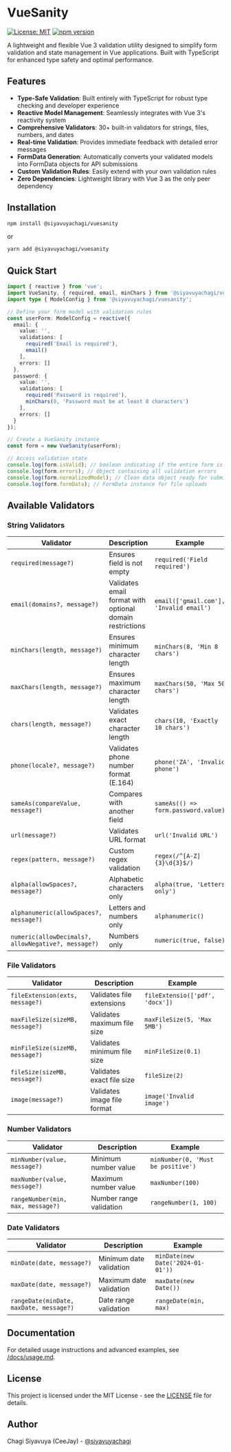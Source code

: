 # VueSanity

[![License: MIT](https://img.shields.io/badge/License-MIT-yellow.svg)](https://opensource.org/licenses/MIT)
[![npm version](https://img.shields.io/npm/v/@siyavuyachagi/vuesanity.svg)](https://www.npmjs.com/package/@siyavuyachagi/vuesanity)

A lightweight and flexible Vue 3 validation utility designed to simplify form validation and state management in Vue applications. Built with TypeScript for enhanced type safety and optimal performance.

## Features

- **Type-Safe Validation**: Built entirely with TypeScript for robust type checking and developer experience
- **Reactive Model Management**: Seamlessly integrates with Vue 3's reactivity system
- **Comprehensive Validators**: 30+ built-in validators for strings, files, numbers, and dates
- **Real-time Validation**: Provides immediate feedback with detailed error messages
- **FormData Generation**: Automatically converts your validated models into FormData objects for API submissions
- **Custom Validation Rules**: Easily extend with your own validation rules
- **Zero Dependencies**: Lightweight library with Vue 3 as the only peer dependency

## Installation

```bash
npm install @siyavuyachagi/vuesanity
```

or

```bash
yarn add @siyavuyachagi/vuesanity
```

## Quick Start

```typescript
import { reactive } from 'vue';
import VueSanity, { required, email, minChars } from '@siyavuyachagi/vuesanity';
import type { ModelConfig } from '@siyavuyachagi/vuesanity';

// Define your form model with validation rules
const userForm: ModelConfig = reactive({
  email: {
    value: '',
    validations: [
      required('Email is required'),
      email()
    ],
    errors: []
  },
  password: {
    value: '',
    validations: [
      required('Password is required'),
      minChars(8, 'Password must be at least 8 characters')
    ],
    errors: []
  }
});

// Create a VueSanity instance
const form = new VueSanity(userForm);

// Access validation state
console.log(form.isValid); // boolean indicating if the entire form is valid
console.log(form.errors); // Object containing all validation errors
console.log(form.normalizedModel); // Clean data object ready for submission
console.log(form.formData); // FormData instance for file uploads
```

## Available Validators

### String Validators

| Validator | Description | Example |
|-----------|-------------|---------|
| `required(message?)` | Ensures field is not empty | `required('Field required')` |
| `email(domains?, message?)` | Validates email format with optional domain restrictions | `email(['gmail.com'], 'Invalid email')` |
| `minChars(length, message?)` | Ensures minimum character length | `minChars(8, 'Min 8 chars')` |
| `maxChars(length, message?)` | Ensures maximum character length | `maxChars(50, 'Max 50 chars')` |
| `chars(length, message?)` | Validates exact character length | `chars(10, 'Exactly 10 chars')` |
| `phone(locale?, message?)` | Validates phone number format (E.164) | `phone('ZA', 'Invalid phone')` |
| `sameAs(compareValue, message?)` | Compares with another field | `sameAs(() => form.password.value)` |
| `url(message?)` | Validates URL format | `url('Invalid URL')` |
| `regex(pattern, message?)` | Custom regex validation | `regex(/^[A-Z]{3}\d{3}$/)` |
| `alpha(allowSpaces?, message?)` | Alphabetic characters only | `alpha(true, 'Letters only')` |
| `alphanumeric(allowSpaces?, message?)` | Letters and numbers only | `alphanumeric()` |
| `numeric(allowDecimals?, allowNegative?, message?)` | Numbers only | `numeric(true, false)` |

### File Validators

| Validator | Description | Example |
|-----------|-------------|---------|
| `fileExtension(exts, message?)` | Validates file extensions | `fileExtensio(['pdf', 'docx'])` |
| `maxFileSize(sizeMB, message?)` | Validates maximum file size | `maxFileSize(5, 'Max 5MB')` |
| `minFileSize(sizeMB, message?)` | Validates minimum file size | `minFileSize(0.1)` |
| `fileSize(sizeMB, message?)` | Validates exact file size | `fileSize(2)` |
| `image(message?)` | Validates image file format | `image('Invalid image')` |

### Number Validators

| Validator | Description | Example |
|-----------|-------------|---------|
| `minNumber(value, message?)` | Minimum number value | `minNumber(0, 'Must be positive')` |
| `maxNumber(value, message?)` | Maximum number value | `maxNumber(100)` |
| `rangeNumber(min, max, message?)` | Number range validation | `rangeNumber(1, 100)` |

### Date Validators

| Validator | Description | Example |
|-----------|-------------|---------|
| `minDate(date, message?)` | Minimum date validation | `minDate(new Date('2024-01-01'))` |
| `maxDate(date, message?)` | Maximum date validation | `maxDate(new Date())` |
| `rangeDate(minDate, maxDate, message?)` | Date range validation | `rangeDate(min, max)` |

## Documentation

For detailed usage instructions and advanced examples, see [/docs/usage.md](./docs/usage.md).

## License

This project is licensed under the MIT License - see the [LICENSE](LICENSE) file for details.

## Author

Chagi Siyavuya (CeeJay) - [@siyavuyachagi](https://github.com/siyavuyachagi)